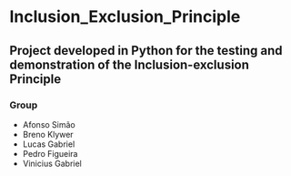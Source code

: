 # Inclusion_Exclusion_Principle
 
Project developed in Python for the testing and demonstration of the Inclusion-exclusion Principle
---
### Group
- Afonso Simão
- Breno Klywer
- Lucas Gabriel
- Pedro Figueira
- Vinicius Gabriel
